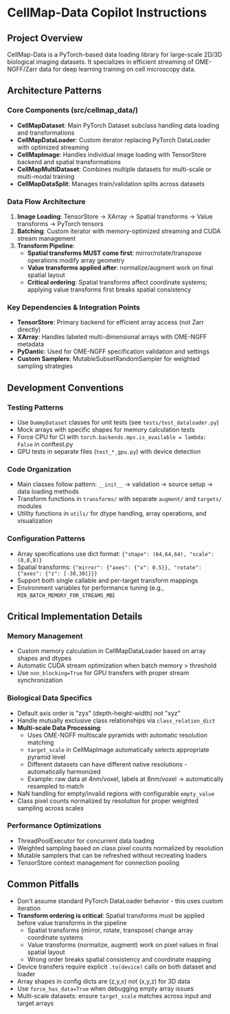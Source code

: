 # CellMap-Data Copilot Instructions

## Project Overview

CellMap-Data is a PyTorch-based data loading library for large-scale 2D/3D biological imaging datasets. It specializes in efficient streaming of OME-NGFF/Zarr data for deep learning training on cell microscopy data.

## Architecture Patterns

### Core Components (src/cellmap_data/)
- **CellMapDataset**: Main PyTorch Dataset subclass handling data loading and transformations
- **CellMapDataLoader**: Custom iterator replacing PyTorch DataLoader with optimized streaming
- **CellMapImage**: Handles individual image loading with TensorStore backend and spatial transformations
- **CellMapMultiDataset**: Combines multiple datasets for multi-scale or multi-modal training
- **CellMapDataSplit**: Manages train/validation splits across datasets

### Data Flow Architecture
1. **Image Loading**: TensorStore → XArray → Spatial transforms → Value transforms → PyTorch tensors
2. **Batching**: Custom iterator with memory-optimized streaming and CUDA stream management
3. **Transform Pipeline**: 
   - **Spatial transforms MUST come first**: mirror/rotate/transpose operations modify array geometry
   - **Value transforms applied after**: normalize/augment work on final spatial layout
   - **Critical ordering**: Spatial transforms affect coordinate systems; applying value transforms first breaks spatial consistency

### Key Dependencies & Integration Points
- **TensorStore**: Primary backend for efficient array access (not Zarr directly)
- **XArray**: Handles labeled multi-dimensional arrays with OME-NGFF metadata
- **PyDantic**: Used for OME-NGFF specification validation and settings
- **Custom Samplers**: MutableSubsetRandomSampler for weighted sampling strategies

## Development Conventions

### Testing Patterns
- Use `DummyDataset` classes for unit tests (see `tests/test_dataloader.py`)
- Mock arrays with specific shapes for memory calculation tests
- Force CPU for CI with `torch.backends.mps.is_available = lambda: False` in conftest.py
- GPU tests in separate files (`test_*_gpu.py`) with device detection

### Code Organization
- Main classes follow pattern: `__init__` → validation → source setup → data loading methods
- Transform functions in `transforms/` with separate `augment/` and `targets/` modules  
- Utility functions in `utils/` for dtype handling, array operations, and visualization

### Configuration Patterns
- Array specifications use dict format: `{"shape": (64,64,64), "scale": (8,8,8)}`
- Spatial transforms: `{"mirror": {"axes": {"x": 0.5}}, "rotate": {"axes": {"z": [-30,30]}}}`
- Support both single callable and per-target transform mappings
- Environment variables for performance tuning (e.g., `MIN_BATCH_MEMORY_FOR_STREAMS_MB`)

## Critical Implementation Details

### Memory Management
- Custom memory calculation in CellMapDataLoader based on array shapes and dtypes
- Automatic CUDA stream optimization when batch memory > threshold
- Use `non_blocking=True` for GPU transfers with proper stream synchronization

### Biological Data Specifics
- Default axis order is "zyx" (depth-height-width) not "xyz"
- Handle mutually exclusive class relationships via `class_relation_dict`
- **Multi-scale Data Processing**:
  - Uses OME-NGFF multiscale pyramids with automatic resolution matching
  - `target_scale` in CellMapImage automatically selects appropriate pyramid level
  - Different datasets can have different native resolutions - automatically harmonized
  - Example: raw data at 4nm/voxel, labels at 8nm/voxel → automatically resampled to match
- NaN handling for empty/invalid regions with configurable `empty_value`
- Class pixel counts normalized by resolution for proper weighted sampling across scales

### Performance Optimizations
- ThreadPoolExecutor for concurrent data loading
- Weighted sampling based on class pixel counts normalized by resolution
- Mutable samplers that can be refreshed without recreating loaders
- TensorStore context management for connection pooling

## Common Pitfalls

- Don't assume standard PyTorch DataLoader behavior - this uses custom iteration
- **Transform ordering is critical**: Spatial transforms must be applied before value transforms in the pipeline
  - Spatial transforms (mirror, rotate, transpose) change array coordinate systems
  - Value transforms (normalize, augment) work on pixel values in final spatial layout
  - Wrong order breaks spatial consistency and coordinate mapping
- Device transfers require explicit `.to(device)` calls on both dataset and loader
- Array shapes in config dicts are (z,y,x) not (x,y,z) for 3D data
- Use `force_has_data=True` when debugging empty array issues
- Multi-scale datasets: ensure `target_scale` matches across input and target arrays